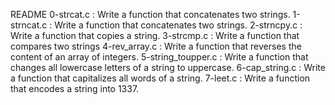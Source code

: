 README
0-strcat.c : Write a function that concatenates two strings.
1-strncat.c : Write a function that concatenates two strings.
2-strncpy.c : Write a function that copies a string.
3-strcmp.c : Write a function that compares two strings
4-rev_array.c : Write a function that reverses the content of an array of integers.
5-string_toupper.c : Write a function that changes all lowercase letters of a string to uppercase.
6-cap_string.c : Write a function that capitalizes all words of a string.
7-leet.c : Write a function that encodes a string into 1337.
